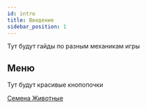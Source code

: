 ```yaml
---
id: intro
title: Введение
sidebar_position: 1
---
```


Тут будут гайды по разным механикам игры

## Меню 
Тут будут красивые кнопопочки

<div className="hero__buttons">
  <a href="/Goblin-Guide/guides/guide/seed" className="button">
    Семена
  </a>
  <a href="/Goblin-Guide/guides/guide/Animal" className="button">
    Животные
  </a>
</div>

